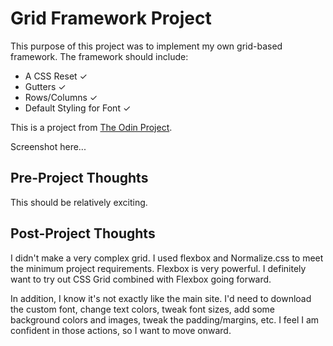 # Grid Framework Project

This purpose of this project was to implement my own grid-based framework.
The framework should include:
* A CSS Reset ✓
* Gutters ✓
* Rows/Columns ✓
* Default Styling for Font ✓

This is a project from [The Odin Project](https://www.theodinproject.com/courses/html5-and-css3/lessons/design-your-own-grid-based-framework).

Screenshot here...

## Pre-Project Thoughts

This should be relatively exciting.

## Post-Project Thoughts

I didn't make a very complex grid.
I used flexbox and Normalize.css to meet the minimum project requirements.
Flexbox is very powerful.
I definitely want to try out CSS Grid combined with Flexbox going forward.

In addition, I know it's not exactly like the main site.
I'd need to download the custom font, change text colors, tweak font sizes, add some background colors and images, tweak the padding/margins, etc.
I feel I am confident in those actions, so I want to move onward.
